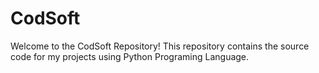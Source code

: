 # CodSoft
Welcome to the CodSoft Repository! This repository contains the source code for my projects using Python Programing Language.
